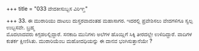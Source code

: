 +++
title = "033 ವೇದಕೀಸುಬ್ಬಸ ವಿರಿಞ್ಚ"

+++
33. ಈ ಮುರಾರಿಯು ದಾಟಲು ದುಸ್ತರವಾದಂತಹ ಮಹಾಸಾಗರ. ಇದರಲ್ಲಿ ಪ್ರವೇಶಿಸಲು ವೇದಗಳಿಗೂ ಸ್ವಲ್ಪ ಉಬ್ಬಸವೇ. ಬ್ರಹ್ಮ   
ಮೊದಲಾದವರು ಕಿಗ್ಗಡಲಲ್ಲಿದ್ದಾರೆ. ಸನಕಾದಿ ಮುನಿಗಳು ಅಲೆಗಳ ಹೊಯ್ಲಿಗೆ ಸಿಕ್ಕಿ ತೀರದಲ್ಲೇ ಉಳಿದಿದ್ದಾರೆ. ವಾದಿಗಳ   
ಕುತರ್ಕ ಕ್ಷೀಣಿಸಿತು. ಮುರಾರಿಯೆಂಬ ಮಹೋದಧಿಯನ್ನು ಈ ದಾನವ ಭಂಗಿಸುತ್ತಾನೆಯೇ ?